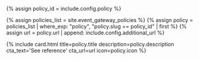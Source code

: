 {% assign policy_id = include.config.policy %}

{% assign policies_list = site.event_gateway_policies %}
{% assign policy = policies_list | where_exp: "policy", "policy.slug == policy_id" | first %}
{% assign url = policy.url | append: include.config.additional_url %}

{% include card.html title=policy.title description=policy.description cta_text='See reference' cta_url=url icon=policy.icon %}